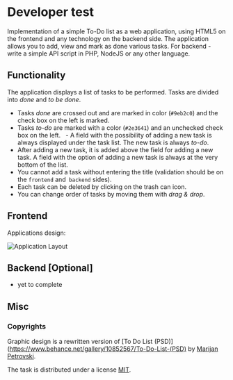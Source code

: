 # Developer test

Implementation of a simple To-Do list as a web application, using HTML5 on the frontend and any technology on the backend side. The application allows you to add, view and mark as done various tasks. For backend - write a simple API script in PHP, NodeJS or any other language. 

## Functionality 
The application displays a list of tasks to be performed. Tasks are divided into *done* and *to be done*.
  - Tasks *done* are crossed out and are marked in color (`#9eb2c0`) and the check box on the left is marked.
  - Tasks *to-do* are marked with a color (`#2e3641`) and an unchecked check box on the left. 
  - A field with the possibility of adding a new task is always displayed under the task list. The new task is always *to-do*.
  - After adding a new task, it is added above the field for adding a new task. A field with the option of adding a new task is always at the very bottom of the list.
  - You cannot add a task without entering the title (validation should be on the `frontend` and` backend` sides).
  - Each task can be deleted by clicking on the trash can icon.
  - You can change order of tasks by moving them with *drag & drop*.
  
## Frontend
Applications design:

![Application Layout](https://raw.githubusercontent.com/qunabu/junior-recruitment-task/master/assets/to-do-list.png) 

  
## Backend [Optional]
 - yet to complete
  
## Misc
 
### Copyrights

Graphic design is a rewritten version of [To Do List (PSD)](https://www.behance.net/gallery/10852567/To-Do-List-(PSD) by [Marijan Petrovski](https://www.behance.net/psdchat).

The task is distributed under a license [MIT](https://opensource.org/licenses/MIT).

